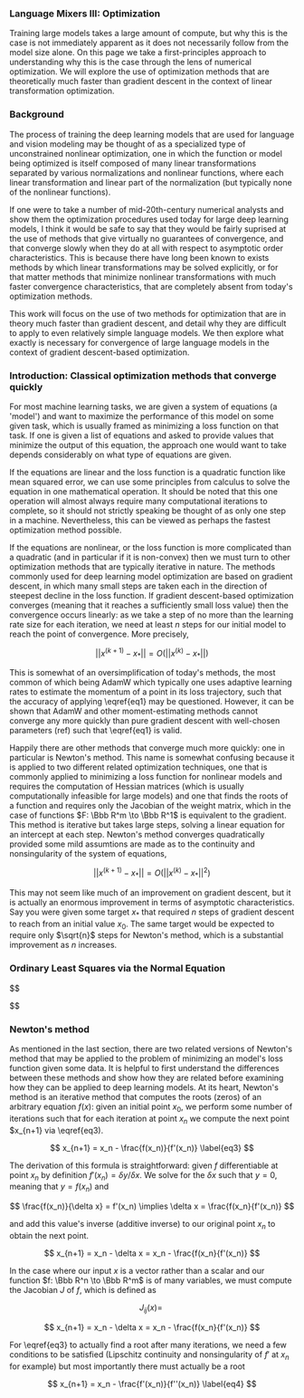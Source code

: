 ### Language Mixers III: Optimization

Training large models takes a large amount of compute, but why this is the case is not immediately apparent as it does not necessarily follow from the model size alone. On this page we take a first-principles approach to understanding why this is the case through the lens of numerical optimization. We will explore the use of optimization methods that are theoretically much faster than gradient descent in the context of linear transformation optimization.

### Background

The process of training the deep learning models that are used for language and vision modeling may be thought of as a specialized type of unconstrained nonlinear optimization, one in which the function or model being optimized is itself composed of many linear transformations separated by various normalizations and nonlinear functions, where each linear transformation and linear part of the normalization (but typically none of the nonlinear functions).

If one were to take a number of mid-20th-century numerical analysts and show them the optimization procedures used today for large deep learning models, I think it would be safe to say that they would be fairly suprised at the use of methods that give virtually no guarantees of convergence, and that converge slowly when they do at all with respect to asymptotic order characteristics. This is because there have long been known to exists methods by which linear transformations may be solved explicitly, or for that matter methods that minimize nonlinear transformations with much faster convergence characteristics, that are completely absent from today's optimization methods.

This work will focus on the use of two methods for optimization that are in theory much faster than gradient descent, and detail why they are difficult to apply to even relatively simple language models. We then explore what exactly is necessary for convergence of large language models in the context of gradient descent-based optimization. 

### Introduction: Classical optimization methods that converge quickly

For most machine learning tasks, we are given a system of equations (a 'model') and want to maximize the performance of this model on some given task, which is usually framed as minimizing a loss function on that task. If one is given a list of equations and asked to provide values that minimize the output of this equation, the approach one would want to take depends considerably on what type of equations are given. 

If the equations are linear and the loss function is a quadratic function like mean squared error, we can use some principles from calculus to solve the equation in one mathematical operation. It should be noted that this one operation will almost always require many computational iterations to complete, so it should not strictly speaking be thought of as only one step in a machine. Nevertheless, this can be viewed as perhaps the fastest optimization method possible.

If the equations are nonlinear, or the loss function is more complicated than a quadratic (and in particular if it is non-convex) then we must turn to other optimization methods that are typically iterative in nature. The methods commonly used for deep learning model optimization are based on gradient descent, in which many small steps are taken each in the direction of steepest decline in the loss function. If gradient descent-based optimization converges (meaning that it reaches a sufficiently small loss value) then the convergence occurs linearly: as we take a step of no more than the learning rate size for each iteration, we need at least $n$ steps for our initial model to reach the point of convergence. More precisely, 

$$
|| x^{(k+1)} - x_* || = O(|| x^{(k)} - x_* ||) 
\tag{1} \label{eq1}
$$

This is somewhat of an oversimplification of today's methods, the most common of which being AdamW which typically one uses adaptive learning rates to estimate the momentum of a point in its loss trajectory, such that the accuracy of applying \eqref{eq1} may be questioned. However, it can be shown that AdamW and other moment-estimating methods cannot converge any more quickly than pure gradient descent with well-chosen parameters (ref) such that \eqref{eq1} is valid.

Happily there are other methods that converge much more quickly: one in particular is Newton's method. This name is somewhat confusing because it is applied to two different related optimization techniques, one that is commonly applied to minimizing a loss function for nonlinear models and requires the computation of Hessian matrices (which is usually computationally infeasible for large models) and one that finds the roots of a function and requires only the Jacobian of the weight matrix, which in the case of functions $F: \Bbb R^m \to \Bbb R^1$ is equivalent to the gradient. This method is iterative but takes large steps, solving a linear equation for an intercept at each step. Newton's method converges quadratically provided some mild assumtions are made as to the continuity and nonsingularity of the system of equations,

$$
|| x^{(k+1)} - x_* || = O(|| x^{(k)} - x_* ||^2) 
\tag{2} \label{eq2}
$$

This may not seem like much of an improvement on gradient descent, but it is actually an enormous improvement in terms of asymptotic characteristics. Say you were given some target $x_*$ that required $n$ steps of gradient descent to reach from an initial value $x_0$. The same target would be expected to require only $\sqrt{n}$ steps for Newton's method, which is a substantial improvement as $n$ increases.

### Ordinary Least Squares via the Normal Equation

$$

$$


### Newton's method

As mentioned in the last section, there are two related versions of Newton's method that may be applied to the problem of minimizing an model's loss function given some data. It is helpful to first understand the differences between these methods and show how they are related before examining how they can be applied to deep learning models. At its heart, Newton's method is an iterative method that computes the roots (zeros) of an arbitrary equation $f(x)$: given an initial point $x_0$, we perform some number of iterations such that for each iteration at point $x_n$ we compute the next point $x_{n+1} via \eqref{eq3).

$$
x_{n+1} = x_n - \frac{f(x_n)}{f'(x_n)} \label{eq3}
$$

The derivation of this formula is straightforward: given $f$ differentiable at point $x_n$ by definition $f'(x_n) = \delta y / \delta x$. We solve for the $\delta x$ such that $y=0$, meaning that $y=f(x_n)$ and 

$$
\frac{f(x_n)}{\delta x} = f'(x_n) \implies \delta x = \frac{f(x_n}{f'(x_n)}
$$

and add this value's inverse (additive inverse) to our original point $x_n$ to obtain the next point.

$$
x_{n+1} = x_n - \delta x = x_n - \frac{f(x_n}{f'(x_n)}
$$

In the case where our input $x$ is a vector rather than a scalar and our function $f: \Bbb R^n \to \Bbb R^m$ is of many variables, we must compute the Jacobian $J$ of $f$, which is defined as 

$$
J_{ij}(x) = \
$$

$$
x_{n+1} = x_n - \delta x = x_n - \frac{f(x_n}{f'(x_n)}
$$

For \eqref{eq3} to actually find a root after many iterations, we need a few conditions to be satisfied (Lipschitz continuity and nonsingularity of $f'$ at $x_n$ for example) but most importantly there must actually be a root

$$
x_{n+1} = x_n - \frac{f'(x_n)}{f''(x_n)} \label{eq4}
$$


















